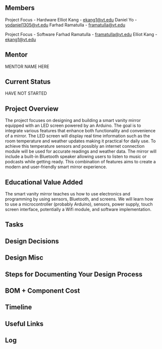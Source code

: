 ## Members
Project Focus - Hardware
Elliot Kang - ekang1@vt.edu
Daniel Yo - yodaniel1305@vt.edu
Farhad Ramatulla - framatulla@vt.edu

Project Focus - Software
Farhad Ramatulla - framatulla@vt.edu
Elliot Kang - ekang1@vt.edu

## Mentor
MENTOR NAME HERE

## Current Status
HAVE NOT STARTED

## Project Overview

The project focuses on designing and building a smart vanity mirror equipped with an LED screen powered by an Arduino. The goal is to integrate various features that enhance both functionality and convenience of a mirror. The LED screen will display real time information such as the room temperature and weather updates making it practical for daily use. To achieve this temperature sensors and possibly an internet connection module will be used for accurate readings and weather data. The mirror will include a built-in Bluetooth speaker allowing users to listen to music or podcasts while getting ready. This combination of features aims to create a modern and user-friendly smart mirror experience.

 

## Educational Value Added

The smart vanity mirror teaches us how to use electronics and programming by using sensors, Bluetooth, and screens. We will learn how to use a microcontroller (probably Arduino), sensors, power supply, touch screen interface, potentially a Wifi module, and software implementation. 


## Tasks

<!-- Your Text Here. You may work with your mentor on this later when they are assigned -->

## Design Decisions

<!-- Your Text Here. You may work with your mentor on this later when they are assigned -->

## Design Misc

<!-- Your Text Here. You may work with your mentor on this later when they are assigned -->

## Steps for Documenting Your Design Process

<!-- Your Text Here. You may work with your mentor on this later when they are assigned -->

## BOM + Component Cost

<!-- Your Text Here. You may work with your mentor on this later when they are assigned -->

## Timeline

<!-- Your Text Here. You may work with your mentor on this later when they are assigned -->

## Useful Links

<!-- Your Text Here. You may work with your mentor on this later when they are assigned -->

## Log

<!-- Your Text Here. You may work with your mentor on this later when they are assigned -->
